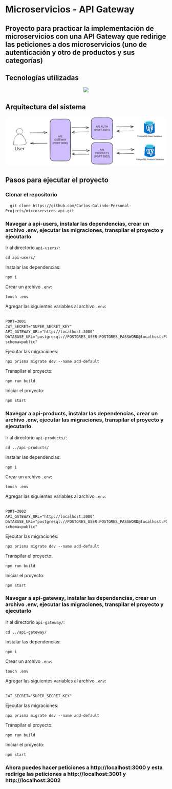 <h1>Microservicios - API Gateway</h1>

<h2>Proyecto para practicar la implementación de microservicios con una API Gateway que redirige las peticiones a dos microservicios (uno de autenticación y otro de productos y sus categorías)</h2>

<h2>Tecnologías utilizadas</h2>

<p align="center">
  <a href="https://skillicons.dev">
    <img src="https://skillicons.dev/icons?i=ts,nodejs,npm,express,tailwind,next,postgres,prisma&perline=12" />
  </a>
</p>

<h2>Arquitectura del sistema</h2>
<img src="./architecture.svg" alt="Architecture Diagram" />

<h2>Pasos para ejecutar el proyecto</h2>

<h3>Clonar el repositorio</h3>

      git clone https://github.com/Carlos-Galindo-Personal-Projects/microservices-api.git
<h3>Navegar a api-users, instalar las dependencias, crear un archivo .env, ejecutar las migraciones, transpilar el proyecto y ejecutarlo</h3>

<p>Ir al directorio <code>api-users/</code>:</p>
<pre><code>cd api-users/</code></pre>

<p>Instalar las dependencias:</p>
<pre><code>npm i</code></pre>

<p>Crear un archivo <code>.env</code>:</p>
<pre><code>touch .env</code></pre>

<p>Agregar las siguientes variables al archivo <code>.env</code>:</p>
<pre><code>
PORT=3001
JWT_SECRET="SUPER_SECRET_KEY"
API_GATEWAY_URL="http://localhost:3000"
DATABASE_URL="postgresql://POSTGRES_USER:POSTGRES_PASSWORD@localhost:POSTGRES_PORT/POSTGRES_USERS_DATABASE_NAME?schema=public"
</code></pre>

<p>Ejecutar las migraciones:</p>
<pre><code>npx prisma migrate dev --name add-default</code></pre>

<p>Transpilar el proyecto:</p>
<pre><code>npm run build</code></pre>

<p>Iniciar el proyecto:</p>
<pre><code>npm start</code></pre>
  
<h3>Navegar a api-products, instalar las dependencias, crear un archivo .env, ejecutar las migraciones, transpilar el proyecto y ejecutarlo</h3>

<p>Ir al directorio <code>api-products/</code>:</p>
<pre><code>cd ../api-products/</code></pre>

<p>Instalar las dependencias:</p>
<pre><code>npm i</code></pre>

<p>Crear un archivo <code>.env</code>:</p>
<pre><code>touch .env</code></pre>

<p>Agregar las siguientes variables al archivo <code>.env</code>:</p>
<pre><code>
PORT=3002
API_GATEWAY_URL="http://localhost:3000"
DATABASE_URL="postgresql://POSTGRES_USER:POSTGRES_PASSWORD@localhost:POSTGRES_PORT/POSTGRES_USERS_DATABASE_PRODUCTS?schema=public"
</code></pre>

<p>Ejecutar las migraciones:</p>
<pre><code>npx prisma migrate dev --name add-default</code></pre>

<p>Transpilar el proyecto:</p>
<pre><code>npm run build</code></pre>

<p>Iniciar el proyecto:</p>
<pre><code>npm start</code></pre>

<h3>Navegar a api-gateway, instalar las dependencias, crear un archivo .env, ejecutar las migraciones, transpilar el proyecto y ejecutarlo</h3>

<p>Ir al directorio <code>api-gateway/</code>:</p>
<pre><code>cd ../api-gateway/</code></pre>

<p>Instalar las dependencias:</p>
<pre><code>npm i</code></pre>

<p>Crear un archivo <code>.env</code>:</p>
<pre><code>touch .env</code></pre>

<p>Agregar las siguientes variables al archivo <code>.env</code>:</p>
<pre><code>
JWT_SECRET="SUPER_SECRET_KEY"
</code></pre>

<p>Ejecutar las migraciones:</p>
<pre><code>npx prisma migrate dev --name add-default</code></pre>

<p>Transpilar el proyecto:</p>
<pre><code>npm run build</code></pre>

<p>Iniciar el proyecto:</p>
<pre><code>npm start</code></pre>

<h3> Ahora puedes hacer peticiones a http://localhost:3000 y esta redirige las peticiones a http://localhost:3001 y http://localhost:3002  </h3>
